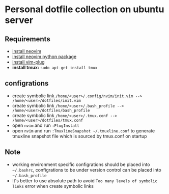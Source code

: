 # Personal dotfile collection on ubuntu server

## Requirements

- [install neovim](https://github.com/neovim/neovim/wiki/Installing-Neovim#ubuntu)
- [install neovim python package](https://github.com/neovim/python-client)
- [install vim-plug](https://github.com/junegunn/vim-plug#neovim)
- **install tmux:** `sudo apt-get install tmux`

## configrations

- create symbolic link `/home/<user>/.config/nvim/init.vim --> /home/<user>/dotfiles/init.vim`
- create symbolic link `/home/<user>/.bash_profile --> /home/<user>/dotfiles/bash_profile`
- create symbolic link `/home/<user>/.tmux.conf --> /home/<user>/dotfiles/tmux.conf`
- open `nvim` and run `:PlugInstall`
- open `nvim` and run `:TmuxlineSnapshot ~/.tmuxline.conf` to generate tmuxline snapshot file which is sourced by tmux.conf on startup

## Note

- working environment specific configrations should be placed into `~/.bashrc`, configrations to be under version control can be placed into `~/.bash_profile`
- It's better to use absolute path to avoid `Too many levels of symbolic links` error when create symbolic links
